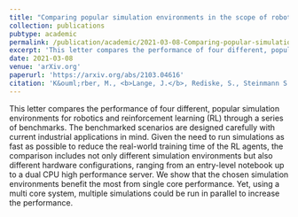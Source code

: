 ```yaml
---
title: "Comparing popular simulation environments in the scope of robotics and reinforcement learning"
collection: publications
pubtype: academic
permalink: /publication/academic/2021-03-08-Comparing-popular-simulation-environments-in-the-scope-of-robotics-and-reinforcement-learning
excerpt: 'This letter compares the performance of four different, popular simulation environments for robotics and reinforcement learning (RL) through a series of benchmarks. The benchmarked scenarios are designed carefully with current industrial applications in mind. Given the need to run simulations as fast as possible to reduce the real-world training time of the RL agents, the comparison includes not only different simulation environments but also different hardware configurations, ranging from an entry-level notebook up to a dual CPU high performance server. We show that the chosen simulation environments benefit the most from single core performance. Yet, using a multi core system, multiple simulations could be run in parallel to increase the performance.'
date: 2021-03-08
venue: 'arXiv.org'
paperurl: 'https://arxiv.org/abs/2103.04616'
citation: 'K&ouml;rber, M., <b>Lange, J.</b>, Rediske, S., Steinmann S. and Gl&uuml;ck R. &quot;Comparing popular simulation environments in the scope of robotics and reinforcement learning&quot;, in <i>arXiv preprint</i>, March 2021, eprint: 2103.04616.'
---
```

This letter compares the performance of four different, popular simulation environments for robotics and reinforcement learning (RL) through a series of benchmarks. The benchmarked scenarios are designed carefully with current industrial applications in mind. Given the need to run simulations as fast as possible to reduce the real-world training time of the RL agents, the comparison includes not only different simulation environments but also different hardware configurations, ranging from an entry-level notebook up to a dual CPU high performance server. We show that the chosen simulation environments benefit the most from single core performance. Yet, using a multi core system, multiple simulations could be run in parallel to increase the performance.
